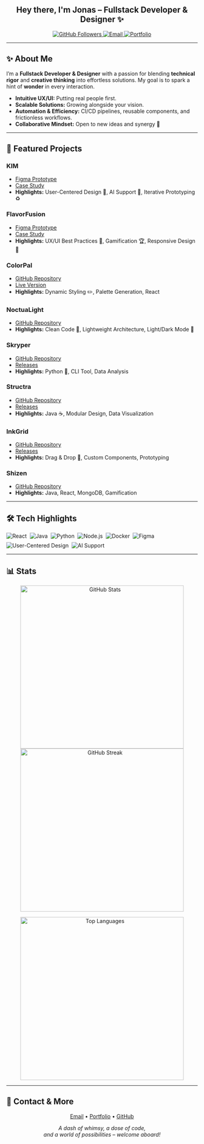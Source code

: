 <h2 align="center">Hey there, I'm Jonas – Fullstack Developer & Designer ✨</h2>

<p align="center">
  <a href="https://github.com/jonaszeihe">
    <img src="https://img.shields.io/github/followers/jonaszeihe?style=social" alt="GitHub Followers" />
  </a>
  <a href="mailto:jonaszeihe@gmail.com">
    <img src="https://img.shields.io/badge/Contact-Me-blue?style=flat-square" alt="Email" />
  </a>
  <a href="https://jonaszeihe.github.io/" target="_blank" rel="noopener noreferrer">
    <img src="https://img.shields.io/badge/Visit-Portfolio-informational?style=flat-square" alt="Portfolio" />
  </a>
</p>

---

## ✨ About Me

I’m a **Fullstack Developer & Designer** with a passion for blending **technical rigor** and **creative thinking** into effortless solutions. My goal is to spark a hint of **wonder** in every interaction.

- **Intuitive UX/UI:** Putting real people first.
- **Scalable Solutions:** Growing alongside your vision.
- **Automation & Efficiency:** CI/CD pipelines, reusable components, and frictionless workflows.
- **Collaborative Mindset:** Open to new ideas and synergy 🤝

---

## 🌟 Featured Projects

### KIM 
- [Figma Prototype](https://www.figma.com/proto/zOqkBn4RzZ9vU8yIWpjbwx/capstone_Gruppe4_designsystem?page-id=1%3A2&node-id=1269-9613&viewport=6473%2C-426%2C0.65&t=glC7uXK0AhmNVLGg-1&scaling=scale-down&content-scaling=fixed&starting-point-node-id=1184%3A20281)
- [Case Study](https://jonaszeihe.github.io/case-study-KIM/)
- **Highlights:** User-Centered Design 🚀, AI Support 🤖, Iterative Prototyping ♻️

### FlavorFusion
- [Figma Prototype](https://www.figma.com/proto/Gy9acaVeAmKcpYY2qLSE24/Projekt4_FIGMA_JONAS?page-id=606%3A5597&node-id=4114-3680&viewport=3715%2C1765%2C0.4&t=9FZnOndSTJA4elsZ-1&scaling=scale-down&content-scaling=fixed)
- [Case Study](https://jonaszeihe.github.io/casestudyFlavorFusion/)
- **Highlights:** UX/UI Best Practices 🎨, Gamification 🏆, Responsive Design 📱

### ColorPal
- [GitHub Repository](https://github.com/jonaszeihe/colorpal)
- [Live Version](https://jonaszeihe.github.io/colorPal/)
- **Highlights:** Dynamic Styling ✏️, Palette Generation, React

### NoctuaLight
- [GitHub Repository](https://github.com/jonaszeihe/noctuaLight)
- **Highlights:** Clean Code 🧼, Lightweight Architecture, Light/Dark Mode 🌙

### Skryper
- [GitHub Repository](https://github.com/jonaszeihe/skryper)
- [Releases](https://github.com/JonasZeihe/skryper/releases)
- **Highlights:** Python 🐍, CLI Tool, Data Analysis

### Structra
- [GitHub Repository](https://github.com/jonaszeihe/structra)
- [Releases](https://github.com/JonasZeihe/structra/releases)
- **Highlights:** Java ☕, Modular Design, Data Visualization

### InkGrid
- [GitHub Repository](https://github.com/jonaszeihe/inkgrid)
- [Releases](https://github.com/jonaszeihe/inkgrid/releases)
- **Highlights:** Drag & Drop 🎯, Custom Components, Prototyping

### Shizen
- [GitHub Repository](https://github.com/jonaszeihe/ninjin)
- **Highlights:** Java, React, MongoDB, Gamification

---

## 🛠️ Tech Highlights

<div align="center" style="display: flex; flex-wrap: wrap; gap: 0.5rem;">
  <img src="https://img.shields.io/badge/React-61DAFB?style=flat-square&logo=react&logoColor=black" alt="React" />
  <img src="https://img.shields.io/badge/Java-ED8B00?style=flat-square&logo=java&logoColor=white" alt="Java" />
  <img src="https://img.shields.io/badge/Python-3776AB?style=flat-square&logo=python&logoColor=white" alt="Python" />
  <img src="https://img.shields.io/badge/Node.js-339933?style=flat-square&logo=nodedotjs&logoColor=white" alt="Node.js" />
  <img src="https://img.shields.io/badge/Docker-2496ED?style=flat-square&logo=docker&logoColor=white" alt="Docker" />
  <img src="https://img.shields.io/badge/Figma-F24E1E?style=flat-square&logo=figma&logoColor=white" alt="Figma" />
  <img src="https://img.shields.io/badge/User--Centered%20Design-FaUser?style=flat-square&color=yellow" alt="User-Centered Design" />
  <img src="https://img.shields.io/badge/AI%20Support-FaRobot?style=flat-square&color=lightgrey" alt="AI Support" />
</div>

---

## 📊 Stats

<p align="center">
  <img src="https://github-readme-stats.vercel.app/api?username=jonaszeihe&show_icons=true&theme=tokyonight" alt="GitHub Stats" width="430" />
  <img src="https://github-readme-streak-stats.herokuapp.com/?user=jonaszeihe&theme=tokyonight" alt="GitHub Streak" width="430" />
</p>

<p align="center">
  <img src="https://github-readme-stats.vercel.app/api/top-langs/?username=jonaszeihe&layout=compact&theme=tokyonight" alt="Top Languages" width="430" />
</p>

---

## 🤝 Contact & More

<p align="center">
  <a href="mailto:jonaszeihe@gmail.com">Email</a> •
  <a href="https://jonaszeihe.github.io/" target="_blank" rel="noopener noreferrer">Portfolio</a> •
  <a href="https://github.com/jonaszeihe" target="_blank" rel="noopener noreferrer">GitHub</a>
</p>

<p align="center">
  <em>
    A dash of whimsy, a dose of code,<br/>
    and a world of possibilities – welcome aboard!
  </em>
</p>

